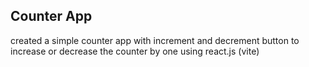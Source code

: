 ## Counter App

created a simple counter app with increment and decrement button to increase or decrease the counter by one using react.js (vite)

